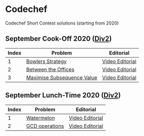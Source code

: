 # Codechef
Codechef Short Contest solutions (starting from 2020)
## September Cook-Off 2020 (<a href="https://www.codechef.com/COOK122B">Div2</a>)
| Index | Problem | Editorial |  
| --- | --- | --- | 
| 1 | [Bowlers Strategy](https://www.codechef.com/COOK122B/problems/BOWLERS) | [Video Editorial](https://www.youtube.com/watch?v=KIwEvwg5pTs) |  
| 2 | [Between the Offices](https://codeforces.com/problemset/problem/867/A) | [Video Editorial](https://www.youtube.com/watch?v=VCSUDyzgSL8&t=2245s) |  
| 3 | [Maximise Subsequence Value](https://www.codechef.com/COOK122A/problems/MVAL) | [Video Editorial](https://www.youtube.com/watch?v=Uvs0kDjhwkM) |

## September Lunch-Time 2020 (<a href="https://www.codechef.com/LTIME88B">Div2</a>)
| Index | Problem | Editorial |  
| --- | --- | --- | 
| 1 | [Watermelon ](https://www.codechef.com/LTIME88B/problems/WATMELON) | [Video Editorial](https://youtu.be/sb87a-G-lSU) |  
| 2 | [GCD operations](https://www.codechef.com/LTIME88B/problems/GCDOPS) | [Video Editorial](https://youtu.be/-p9h9ZIoHD0) | 
